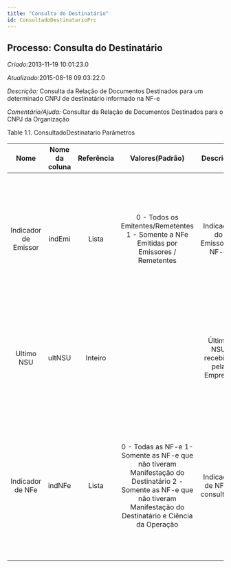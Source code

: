 ```yaml
---
title: "Consulta do Destinatário"
id: ConsultadoDestinatarioPrc
---
```

<div id="d36028e1" class="section chapter">

<div class="titlepage">

<div>

<div>

## Processo: Consulta do Destinatário

</div>

</div>

</div>

<span class="emphasis"> *Criado:*</span>2013-11-19 10:01:23.0

<span class="emphasis">*Atualizado:*</span>2015-08-18 09:03:22.0

<span class="emphasis"> *Descrição:* </span>Consulta da Relação de
Documentos Destinados para um determinado CNPJ de destinatário informado
na NF-e

<span class="emphasis"> *Comentário/Ajuda:* </span>Consultar da Relação
de Documentos Destinados para o CNPJ da Organização

<div id="d36028e21" class="table">

<div class="table-title">

Table 1.1. ConsultadoDestinatario
Parâmetros

</div>

<div class="table-contents">

|         Nome         | Nome da coluna | Referência |                                                                             Valores(Padrão)                                                                              |            Descrição             |                                                                                                                       Comentário/Ajuda                                                                                                                        |
| :------------------: | :------------: | :--------: | :----------------------------------------------------------------------------------------------------------------------------------------------------------------------: | :------------------------------: | :-----------------------------------------------------------------------------------------------------------------------------------------------------------------------------------------------------------------------------------------------------------: |
| Indicador de Emissor |     indEmi     |   Lista    |                                         0 - Todos os Emitentes/Remetentes 1 - Somente a NFe Emitidas por Emissores / Remetentes                                          |   Indicador do Emissor da NF-e   |                         0 - Todos os Emitentes / Remetentes 1 - Somente as NF-e emitidas por emissores / remetentes que não tenham o mesmo CNPJ-Base do destinatário (para excluir as notas fiscais de transferência entre filiais).                          |
|      Ultimo NSU      |     ultNSU     |  Inteiro   |                                                                                                                                                                          | Último NSU recebido pela Empresa |                                                 Caso seja informado com zero, ou com um NSU muito antigo, a consulta retornará unicamente as notas fiscais que tenham sido recepcionadas nos últimos 15 dias.                                                 |
|   Indicador de NFe   |     indNFe     |   Lista    | 0 - Todas as NF-e 1- Somente as NF-e que não tiveram Manifestação do Destinatário 2 - Somente as NF-e que não tiveram Manifestação do Destinatário e Ciência da Operação |   Indicador de NF-e consultada   | 0 - Todas as NF-e 1 - Somente as NF-e que ainda não tiveram manifestação do destinatário (Desconhecimento da operação, Operação não Realizada ou Confirmação da Operação); 2 - Idem anterior, incluindo as NF-e que também não tiveram a Ciência da Operação. |

</div>

</div>

  

</div>
